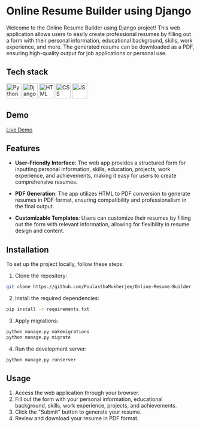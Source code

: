 # Online Resume Builder using Django

Welcome to the Online Resume Builder using Django project! This web application allows users to easily create professional resumes by filling out a form with their personal information, educational background, skills, work experience, and more. The generated resume can be downloaded as a PDF, ensuring high-quality output for job applications or personal use.

## Tech stack

<div style="dispaly:flex;">
<img src="https://s3.dualstack.us-east-2.amazonaws.com/pythondotorg-assets/media/files/python-logo-only.svg" alt="Python" width="40" height="40"/> 

<img src="https://static.djangoproject.com/img/logos/django-logo-negative.svg" alt="Django" width="40" height="40"/> 

<img src="https://upload.wikimedia.org/wikipedia/commons/6/61/HTML5_logo_and_wordmark.svg" alt="HTML" width="40" height="40"/> 

<img src="https://upload.wikimedia.org/wikipedia/commons/d/d5/CSS3_logo_and_wordmark.svg" alt="CSS" width="40" height="40"/> 

<img src="https://upload.wikimedia.org/wikipedia/commons/9/99/Unofficial_JavaScript_logo_2.svg" alt="JS" width="40" height="40"/> 
</div>

## Demo

[Live Demo](https://poulasthamukherjee.pythonanywhere.com/)

## Features

- **User-Friendly Interface**: The web app provides a structured form for inputting personal information, skills, education, projects, work experience, and achievements, making it easy for users to create comprehensive resumes.
  
- **PDF Generation**: The app utilizes HTML to PDF conversion to generate resumes in PDF format, ensuring compatibility and professionalism in the final output.

- **Customizable Templates**: Users can customize their resumes by filling out the form with relevant information, allowing for flexibility in resume design and content.

## Installation

To set up the project locally, follow these steps:

1. Clone the repository:

```bash
git clone https://github.com/PoulasthaMukherjee/Online-Resume-Builder
```

2. Install the required dependencies:

```bash
pip install -r requirements.txt
```


3. Apply migrations:

```bash
python manage.py makemigrations
python manage.py migrate
```


4. Run the development server:

```bash
python manage.py runserver
```


## Usage

1. Access the web application through your browser.
2. Fill out the form with your personal information, educational background, skills, work experience, projects, and achievements.
3. Click the "Submit" button to generate your resume.
4. Review and download your resume in PDF format.

